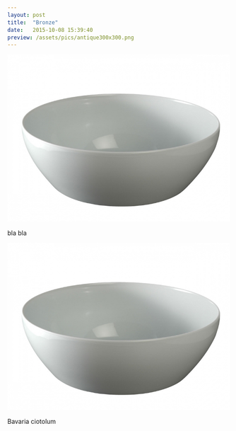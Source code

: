 ```yaml
---
layout: post
title:  "Bronze"
date:   2015-10-08 15:39:40
preview: /assets/pics/antique300x300.png
---
```


![La mia ciotolotta](/assets/pics/ciotola800x600.png)

bla bla

![La mia ciotoletta](/assets/pics/ciotola800x600.png)

Bavaria ciotolum
